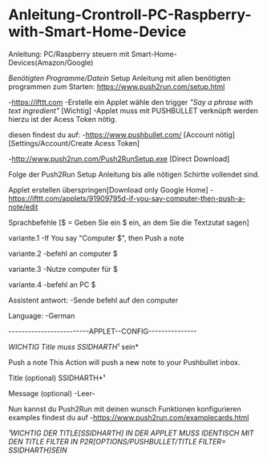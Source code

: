 # Anleitung-Crontroll-PC-Raspberry-with-Smart-Home-Device
Anleitung: PC/Raspberry steuern mit Smart-Home-Devices(Amazon/Google)

*Benötigten Programme/Datein* 
Setup Anleitung mit allen benötigten programmen zum Starten: https://www.push2run.com/setup.html

-https://ifttt.com 
-Erstelle ein Applet wähle den trigger *"Say a phrase with text ingredient"* [Wichtig]
-Applet muss mit PUSHBULLET verknüpft werden hierzu ist der Acess Token nötig. 

diesen findest du auf:
-https://www.pushbullet.com/ [Account nötig] [Settings/Account/Create Acess Token]

-http://www.push2run.com/Push2RunSetup.exe [Direct Download]

Folge der Push2Run Setup Anleitung bis alle nötigen Schirtte vollendet sind.

Applet erstellen überspringen[Download only Google Home]
-https://ifttt.com/applets/91909795d-if-you-say-computer-then-push-a-note/edit

Sprachbefehle [$ = Geben Sie ein $ ein, an dem Sie die Textzutat sagen]

variante.1		-If You say "Computer $", then Push a note  

variante.2		-befehl an computer $

variante.3		-Nutze computer für $

variante.4		-befehl an PC $

Assistent antwort:	-Sende befehl auf den computer

Language:		-German

-------------------------APPLET--CONFIG---------------

*WICHTIG Title muss SSIDHARTH*¹ sein* 

Push a note
This Action will push a new note to your Pushbullet inbox.

Title (optional)
SSIDHARTH*¹

Message (optional)
-Leer-
								
Nun kannst du Push2Run mit deinen wunsch Funktionen konfigurieren examples findest du auf
-https://www.push2run.com/examplecards.html


*¹WICHTIG DER TITLE[SSIDHARTH] IN DER APPLET MUSS IDENTISCH MIT DEN TITLE FILTER IN P2R[OPTIONS/PUSHBULLET/TITLE FILTER= SSIDHARTH]SEIN*
